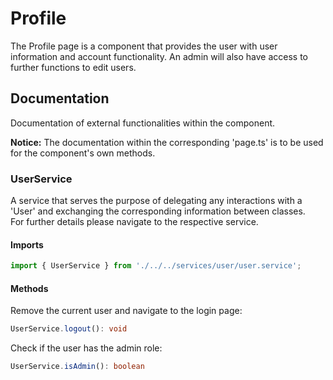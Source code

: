 # Profile
The Profile page is a component that provides the user with user information and account functionality. An admin will also have access to further functions to edit users.

## Documentation
Documentation of external functionalities within the component.

**Notice:** The documentation within the corresponding 'page.ts' is to be used for the component's own methods.

### UserService
A service that serves the purpose of delegating any interactions with a 'User' and exchanging the corresponding information between classes.<br />
For further details please navigate to the respective service.

#### Imports
```typescript
import { UserService } from './../../services/user/user.service';
```

#### Methods
Remove the current user and navigate to the login page:
```typescript
UserService.logout(): void
```

Check if the user has the admin role:
```typescript
UserService.isAdmin(): boolean
```
